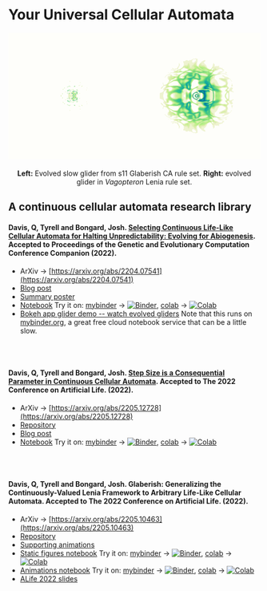 # Your Universal Cellular Automata

<p align="center">
<img src="https://raw.githubusercontent.com/riveSunder/yuca/master/assets/s11_slow_glider_vagopteron_glider.gif">
  <br><br><strong>Left:</strong> Evolved slow glider from s11 Glaberish CA rule set. <strong>Right:</strong> evolved glider in <em>Vagopteron</em> Lenia rule set. 
</p>

## A continuous cellular automata research library


####  Davis, Q, Tyrell and Bongard, Josh. [Selecting Continuous Life-Like Cellular Automata for Halting Unpredictability: Evolving for Abiogenesis](https://rivesunder.github.io/yuca/evo_abio). Accepted to Proceedings of the Genetic and Evolutionary Computation Conference Companion (2022).  

* ArXiv -> [https://arxiv.org/abs/2204.07541](https://arxiv.org/abs/2204.07541)
* [Blog post](https://rivesunder.github.io/yuca/evo_abio)
* [Summary poster](https://raw.githubusercontent.com/riveSunder/yuca/gecco_2022_pages/assets/halting_evo/pos237s1.pdf)
* [Notebook](https://github.com/riveSunder/yuca/blob/master/notebooks/halting_evo.ipynb) Try it on: [mybinder](https://mybinder.org/v2/gh/rivesunder/yuca/master?labpath=notebooks%2Fhalting_evo.ipynb) -> [![Binder](https://mybinder.org/badge_logo.svg)](https://mybinder.org/v2/gh/rivesunder/yuca/master?labpath=notebooks%2Fhalting_evo.ipynb), [colab](https://colab.research.google.com/github/rivesunder/yuca/blob/master/notebooks/halting_evo.ipynb) -> [![Colab](https://colab.research.google.com/assets/colab-badge.svg)](https://colab.research.google.com/github/rivesunder/yuca/blob/master/notebooks/halting_evo.ipynb) 
* [Bokeh app glider demo -- watch evolved gliders](https://mybinder.org/v2/gh/riveSunder/yuca/gecco_2022_pages?urlpath=/proxy/5006/gecco_bokeh_app) Note that this runs on [mybinder.org](https://mybinder.org), a great free cloud notebook service that can be a little slow. 

<br><br>
####  Davis, Q, Tyrell and Bongard, Josh. [Step Size is a Consequential Parameter in Continuous Cellular Automata](https://rivesunder.github.io/yuca/step_size). Accepted to The 2022 Conference on Artificial Life. (2022). 

* ArXiv -> [https://arxiv.org/abs/2205.12728](https://arxiv.org/abs/2205.12728)
* [Repository](https://github.com/rivesunder/yuca) 
* [Blog post](https://rivesunder.github.io/yuca/step_size) 
* [Notebook](https://github.com/riveSunder/yuca/blob/master/notebooks/consequential_step_size.ipynb) Try it on: [mybinder](https://mybinder.org/v2/gh/rivesunder/yuca/master?labpath=notebooks%2Fconsequential_step_size.ipynb) -> [![Binder](https://mybinder.org/badge_logo.svg)](https://mybinder.org/v2/gh/rivesunder/yuca/master?labpath=notebooks%2Fconsequential_step_size.ipynb), [colab](https://colab.research.google.com/github/rivesunder/yuca/blob/master/notebooks/consequential_step_size.ipynb) -> [![Colab](https://colab.research.google.com/assets/colab-badge.svg)](https://colab.research.google.com/github/rivesunder/yuca/blob/master/notebooks/consequential_step_size.ipynb) 


<br><br>
####  Davis, Q, Tyrell and Bongard, Josh. Glaberish: Generalizing the Continuously-Valued Lenia Framework to Arbitrary Life-Like Cellular Automata. Accepted to The 2022 Conference on Artificial Life. (2022). 

* ArXiv -> [https://arxiv.org/abs/2205.10463](https://arxiv.org/abs/2205.10463)
* [Repository](https://github.com/rivesunder/yuca) 
* [Supporting animations](https://rivesunder.github.io/yuca/glaberish) 
* [Static figures notebook](https://github.com/riveSunder/yuca/blob/master/notebooks/glaberish_static_figures.ipynb) Try it on: [mybinder](https://mybinder.org/v2/gh/rivesunder/yuca/master?labpath=notebooks%2Fglaberish_static_figures.ipynb) -> [![Binder](https://mybinder.org/badge_logo.svg)](https://mybinder.org/v2/gh/rivesunder/yuca/master?labpath=notebooks%2Fglaberish_static_figures.ipynb), [colab](https://colab.research.google.com/github/rivesunder/yuca/blob/master/notebooks/glaberish_static_figures.ipynb) -> [![Colab](https://colab.research.google.com/assets/colab-badge.svg)](https://colab.research.google.com/github/rivesunder/yuca/blob/master/notebooks/glaberish_static_figures.ipynb) 
* [Animations notebook](https://github.com/riveSunder/yuca/blob/master/notebooks/glaberish_animations.ipynb) Try it on: [mybinder](https://mybinder.org/v2/gh/rivesunder/yuca/master?labpath=notebooks%2Fglaberish_animations.ipynb) -> [![Binder](https://mybinder.org/badge_logo.svg)](https://mybinder.org/v2/gh/rivesunder/yuca/master?labpath=notebooks%2Fglaberish_animations.ipynb), [colab](https://colab.research.google.com/github/rivesunder/yuca/blob/master/notebooks/glaberish_animations.ipynb) -> [![Colab](https://colab.research.google.com/assets/colab-badge.svg)](https://colab.research.google.com/github/rivesunder/yuca/blob/master/notebooks/glaberish_animations.ipynb) 
* [ALife 2022 slides](https://github.com/rivesunder/yuca/glaberish_slides/slide_000)
